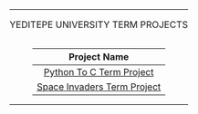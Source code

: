 <table width="100%" align="center">
<tr style="display:flex; justify-content:space-around; paddind:0;">
<td colspan="2" style="padding:0; margin:0; text-align:center;">
	<p align="center">YEDITEPE UNIVERSITY TERM PROJECTS</p>
</td></tr>

<tr style="display:flex; justify-content:space-around; paddind:0;">
<td style="padding:0; margin:0;">

<div align="center">

| Project Name |
| :-: |
| [Python To C Term Project][python_to_c_tree] |
| [Space Invaders Term Project][space_invaders_tree] |

</div>

</td></tr>

[python_to_c_tree]: https://github.com/enes2424/Yeditepe-University-Term-Projects/tree/PythonToCTermProject
[space_invaders_tree]: https://github.com/enes2424/Yeditepe-University-Term-Projects/tree/SpaceInvadersTermProject

</table>
